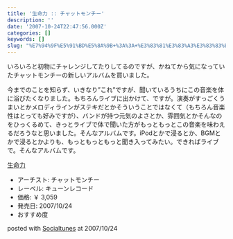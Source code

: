 ```yaml
---
title: '生命力 :: チャットモンチー'
description: ''
date: '2007-10-24T22:47:56.000Z'
categories: []
keywords: []
slug: "%E7%94%9F%E5%91%BD%E5%8A%9B+%3A%3A+%E3%83%81%E3%83%A3%E3%83%83%E3%83%88%E3%83%A2%E3%83%B3%E3%83%81%E3%83%BC"
---
```

いろいろと初物にチャレンジしてたりしてるのですが、かねてから気になっていたチャットモンチーの新しいアルバムを買いました。

今までのことを知らず、いきなり”これ”ですが、聞いているうちにこの音楽を体に浴びたくなりました。もちろんライブに出かけて、ですが。演奏がすっごくうまいとかメロディラインがステキだとかそういうことではなくて（もちろん音楽性はとっても好みですが）、バンドが持つ元気のよさとか、雰囲気とかそんなのをひっくるめて、きっとライブで体で聞いた方がもっともっとこの音楽を味わえるだろうなと思いました。そんなアルバムです。iPodとかで浸るとか、BGMとかで浸るとかよりも、もっともっともっと聞き入ってみたい。できればライブで。そんなアルバムです。

[生命力](http://www.amazon.co.jp/exec/obidos/ASIN/B000VJXBB0/mrchildrenonl-22/ref=nosim "生命力")

*   アーチスト: チャットモンチー
*   レーベル: キューンレコード
*   価格: ￥ 3,059
*   発売日: 2007/10/24
*   おすすめ度

posted with [Socialtunes](http://socialtunes.net) at 2007/10/24